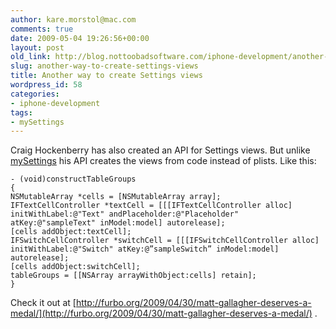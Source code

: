 ```yaml
---
author: kare.morstol@mac.com
comments: true
date: 2009-05-04 19:26:56+00:00
layout: post
old_link: http://blog.nottoobadsoftware.com/iphone-development/another-way-to-create-settings-views/
slug: another-way-to-create-settings-views
title: Another way to create Settings views
wordpress_id: 58
categories:
- iphone-development
tags:
- mySettings
---
```


Craig Hockenberry has also created an API for Settings views. But unlike [mySettings](http://bitbucket.org/karemorstol/mysettings/wiki/Home) his API creates the views from code instead of plists. Like this:

    
    
    - (void)constructTableGroups
    {
    NSMutableArray *cells = [NSMutableArray array];
    IFTextCellController *textCell = [[[IFTextCellController alloc] initWithLabel:@"Text" andPlaceholder:@"Placeholder" atKey:@"sampleText" inModel:model] autorelease];
    [cells addObject:textCell];
    IFSwitchCellController *switchCell = [[[IFSwitchCellController alloc] initWithLabel:@"Switch" atKey:@”sampleSwitch” inModel:model] autorelease];
    [cells addObject:switchCell];
    tableGroups = [[NSArray arrayWithObject:cells] retain];
    }
    

Check it out at [http://furbo.org/2009/04/30/matt-gallagher-deserves-a-medal/](http://furbo.org/2009/04/30/matt-gallagher-deserves-a-medal/) .
